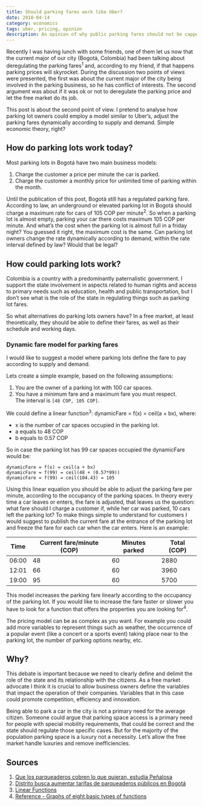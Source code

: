 ```yaml
---
title: Should parking fares work like Uber?
date: 2018-04-14
category: economics
tags: uber, pricing, opinion
description: An opinion of why public parking fares should not be capped by the government, and why instead they should be variable according to supply and demand, like Uber fares.
---
```


Recently I was having lunch with some friends, one of them let us now that the current major of our city (Bogotá, Colombia) had been talking about deregulating the parking fares<sup>1</sup> and, according to my friend, if that happens parking prices will skyrocket. During the discussion two points of views were presented, the first was about the current major of the city being involved in the parking business, so he has conflict of interests. The second argument was about if it was ok or not to deregulate the parking price and let the free market do its job.

This post is about the second point of view. I pretend to analyse how parking lot owners could employ a model similar to Uber’s, adjust the parking fares dynamically according to supply and demand. Simple economic theory, right?

## How do parking lots work today?

Most parking lots in Bogotá have two main business models:

1. Charge the customer a price per minute the car is parked.
1. Charge the customer a monthly price for unlimited time of parking within the month.

Until the publication of this post, Bogotá still has a regulated parking fare. According to law, an underground or elevated parking lot in Bogotá should charge a maximum rate for cars of 105 COP per minute<sup>2</sup>. So when a parking lot is almost empty, parking your car there costs maximum 105 COP per minute. And what’s the cost when the parking lot is almost full in a friday night? You guessed it right, the maximum cost is the same. Can parking lot owners change the rate dynamically according to demand, within the rate interval defined by law? Would that be legal?

## How could parking lots work?

Colombia is a country with a predominantly paternalistic government. I support the state involvement in aspects related to human rights and access to primary needs such as education, health and public transportation, but I don’t see what is the role of the state in regulating things such as parking lot fares.

So what alternatives do parking lots owners have? In a free market, at least theoretically, they should be able to define their fares, as well as their schedule and working days.

### Dynamic fare model for parking fares

I would like to suggest a model where parking lots define the fare to pay according to supply and demand.

Lets create a simple example, based on the following assumptions:

1. You are the owner of a parking lot with 100 car spaces.
1. You have a minimum fare and a maximum fare you must respect.<br>
   The interval is `[48 COP, 105 COP]`.

We could define a linear function<sup>3</sup>: dynamicFare = f(x) = ceil(a + bx), where:

* x is the number of car spaces occupied in the parking lot.
* a equals to 48 COP
* b equals to 0.57 COP

So in case the parking lot has 99 car spaces occupied the dynamicFare would be:

```
dynamicFare = f(x) = ceil(a + bx)
dynamicFare = f(99) = ceil(48 + (0.57*99))
dynamicFare = f(99) = ceil(104.43) = 105
```

Using this linear equation you should be able to adjust the parking fare per minute, according to the occupancy of the parking spaces. In theory every time a car leaves or enters, the fare is adjusted, that leaves us the question: what fare should I charge a customer if, while her car was parked, 10 cars left the parking lot? To make things simple to understand for customers I would suggest to publish the current fare at the entrance of the parking lot and freeze the fare for each car when the car enters. Here is an example:

| Time  | Current fare/minute (COP) | Minutes parked | Total (COP) |
| ----- | ------------------------- | -------------- | ----------- |
| 06:00 | 48 | 60 | 2880 |
| 12:01 | 66 | 60 | 3960 |
| 19:00 | 95 | 60 | 5700 |

This model increases the parking fare linearly according to the occupancy of the parking lot. If you would like to increase the fare faster or slower you have to look for a function that offers the properties you are looking for<sup>4</sup>.

The pricing model can be as complex as you want. For example you could add more variables to represent things such as weather, the occurrence of a popular event (like a concert or a sports event) taking place near to the parking lot, the number of parking options nearby, etc.

## Why?
This debate is important because we need to clearly define and delimit the role of the state and its relationship with the citizens. As a free market advocate I think it is crucial to allow business owners define the variables that impact the operation of their companies. Variables that in this case could promote competition, efficiency and innovation.

Being able to park a car in the city is not a primary need for the average citizen. Someone could argue that parking space access is a primary need for people with special mobility requirements, that could be correct and the state should regulate those specific cases. But for the majority of the population parking space is a luxury not a necessity. Let’s allow the free market handle luxuries and remove inefficiencies.

## Sources

1. [Que los parqueaderos cobren lo que quieran, estudia Peñalosa](https://www.elespectador.com/noticias/bogota/que-los-parqueaderos-cobren-lo-que-quieran-estudia-penalosa-articulo-707171)
1. [Distrito busca aumentar tarifas de parqueaderos públicos en Bogotá](https://www.elespectador.com/noticias/bogota/distrito-busca-aumentar-tarifas-de-parqueaderos-publicos-en-bogota-articulo-733795)
1. [Linear Functions](http://www.columbia.edu/itc/sipa/math/linear.html)
1. [Reference - Graphs of eight basic types of functions](http://mathonweb.com/help_ebook/html/functions_4.htm)
